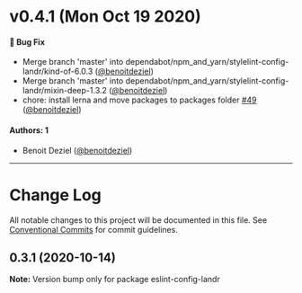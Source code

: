 # v0.4.1 (Mon Oct 19 2020)

#### 🐛 Bug Fix

- Merge branch 'master' into dependabot/npm_and_yarn/stylelint-config-landr/kind-of-6.0.3 ([@benoitdeziel](https://github.com/benoitdeziel))
- Merge branch 'master' into dependabot/npm_and_yarn/stylelint-config-landr/mixin-deep-1.3.2 ([@benoitdeziel](https://github.com/benoitdeziel))
- chore: install lerna and move packages to packages folder [#49](https://github.com/LandrAudio/linting-and-formatting/pull/49) ([@benoitdeziel](https://github.com/benoitdeziel))

#### Authors: 1

- Benoit Deziel ([@benoitdeziel](https://github.com/benoitdeziel))

---

# Change Log

All notable changes to this project will be documented in this file.
See [Conventional Commits](https://conventionalcommits.org) for commit guidelines.

## 0.3.1 (2020-10-14)

**Note:** Version bump only for package eslint-config-landr
